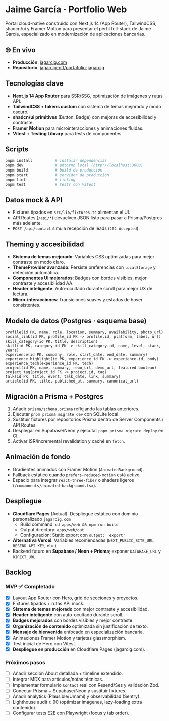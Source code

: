# Jaime García · Portfolio Web

Portal cloud-native construido con Next.js 14 (App Router), TailwindCSS, shadcn/ui y Framer Motion para presentar el perfil full-stack de Jaime García, especializado en modernización de aplicaciones bancarias.

## 🌐 En vivo
- **Producción**: [jagarcig.com](https://jagarcig.com)
- **Repositorio**: [jagarcig-ntt/portafolio-jagarcig](https://github.com/jagarcig-ntt/portafolio-jagarcig)

## Tecnologías clave
- **Next.js 14 App Router** para SSR/SSG, optimización de imágenes y rutas API.
- **TailwindCSS + tokens custom** con sistema de temas mejorado y modo oscuro.
- **shadcn/ui primitives** (Button, Badge) con mejoras de accesibilidad y contraste.
- **Framer Motion** para microinteracciones y animaciones fluidas.
- **Vitest + Testing Library** para tests de componentes.

## Scripts
```bash
pnpm install          # instalar dependencias
pnpm dev              # entorno local (http://localhost:3000)
pnpm build            # build de producción
pnpm start            # servidor de producción
pnpm lint             # linting
pnpm test             # tests con Vitest
```

## Datos mock & API
- Fixtures tipados en `src/lib/fixtures.ts` alimentan el UI.
- API Routes (`/api/*`) devuelven JSON listo para pasar a Prisma/Postgres más adelante.
- `POST /api/contact` simula recepción de leads (`202 Accepted`).

## Theming y accesibilidad
- **Sistema de temas mejorado**: Variables CSS optimizadas para mejor contraste en modo claro.
- **ThemeProvider avanzado**: Persiste preferencias con `localStorage` y detección automática.
- **Componentes UI mejorados**: Badges con bordes visibles, mejor contraste y accesibilidad AA.
- **Header inteligente**: Auto-ocultado durante scroll para mejor UX de lectura.
- **Micro-interacciones**: Transiciones suaves y estados de hover consistentes.

## Modelo de datos (Postgres · esquema base)
```
profile(id PK, name, role, location, summary, availability, photo_url)
social_link(id PK, profile_id FK -> profile.id, platform, label, url)
skill_category(id PK, title, description)
skill(id PK, category_id FK -> skill_category.id, name, level, stack, years)
experience(id PK, company, role, start_date, end_date, summary)
experience_highlight(id PK, experience_id FK -> experience.id, body)
experience_tech(experience_id FK, tech)
project(id PK, name, summary, repo_url, demo_url, featured boolean)
project_tag(project_id FK -> project.id, tag)
talk(id PK, title, event, talk_date, link, summary)
article(id PK, title, published_at, summary, canonical_url)
```

## Migración a Prisma + Postgres
1. Añadir `prisma/schema.prisma` reflejando las tablas anteriores.
2. Ejecutar `pnpm prisma migrate dev` con SQLite local.
3. Sustituir fixtures por repositorios Prisma dentro de Server Components / API Routes.
4. Desplegar en Supabase/Neon y ejecutar `pnpm prisma migrate deploy` en CI.
5. Activar ISR/incremental revalidation y caché en `fetch`.

## Animación de fondo
- Gradientes animados con Framer Motion (`AnimatedBackground`).
- Fallback estático cuando `prefers-reduced-motion` está activo.
- Espacio para integrar `react-three-fiber` o shaders ligeros (`/components/animated-background.tsx`).

## Despliegue
- **Cloudflare Pages** (Actual): Despliegue estático con dominio personalizado `jagarcig.com`
  - Build command: `cd apps/web && npm run build`
  - Output directory: `apps/web/out`
  - Configuración: Static export con `output: 'export'`
- **Alternativa Vercel**: Variables recomendadas (`NEXT_PUBLIC_SITE_URL`, `RESEND_API_KEY`, etc.)
- Backend futuro en **Supabase / Neon + Prisma**; exponer `DATABASE_URL` y `DIRECT_URL`.

## Backlog
### MVP ✅ Completado
- [x] Layout App Router con Hero, grid de secciones y proyectos.
- [x] Fixtures tipados + rutas API mock.
- [x] **Sistema de temas mejorado** con mejor contraste y accesibilidad.
- [x] **Header inteligente** con auto-ocultado durante scroll.
- [x] **Badges mejorados** con bordes visibles y mejor contraste.
- [x] **Organización de contenido** optimizada sin justificación de texto.
- [x] **Mensaje de bienvenida** enfocado en especialización bancaria.
- [x] Animaciones Framer Motion y tarjetas glassmorphism.
- [x] Test inicial de Hero con Vitest.
- [x] **Despliegue en producción** en Cloudflare Pages (jagarcig.com).

### Próximos pasos
- [ ] Añadir sección About detallada + timeline extendido.
- [ ] Integrar MDX para artículos/notas técnicas.
- [ ] Implementar formulario `Contact` real con Resend/Ses y validación Zod.
- [ ] Conectar Prisma + Supabase/Neon y sustituir fixtures.
- [ ] Añadir analytics (Plausible/Umami) y observabilidad (Sentry).
- [ ] Lighthouse audit ≥ 90 (optimizar imágenes, lazy-loading extra contenido).
- [ ] Configurar tests E2E con Playwright (focus y tab order).
```
